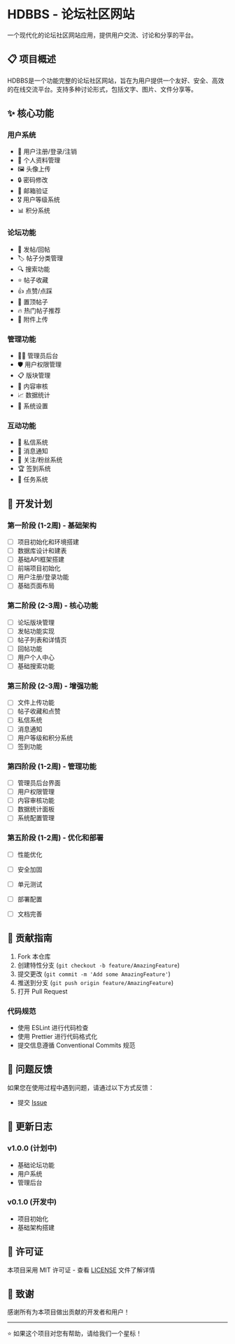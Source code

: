 # HDBBS - 论坛社区网站

一个现代化的论坛社区网站应用，提供用户交流、讨论和分享的平台。

## 📋 项目概述

HDBBS是一个功能完整的论坛社区网站，旨在为用户提供一个友好、安全、高效的在线交流平台。支持多种讨论形式，包括文字、图片、文件分享等。

## ✨ 核心功能

### 用户系统
- 🔐 用户注册/登录/注销
- 👤 个人资料管理
- 🖼️ 头像上传
- 🔒 密码修改
- 📧 邮箱验证
- 🎖️ 用户等级系统
- 📊 积分系统

### 论坛功能
- 📝 发帖/回帖
- 🏷️ 帖子分类管理
- 🔍 搜索功能
- ⭐ 帖子收藏
- 👍 点赞/点踩
- 📌 置顶帖子
- 🔥 热门帖子推荐
- 📎 附件上传

### 管理功能
- 👨‍💼 管理员后台
- 🛡️ 用户权限管理
- 📋 版块管理
- 🚫 内容审核
- 📈 数据统计
- 🔧 系统设置

### 互动功能
- 💬 私信系统
- 🔔 消息通知
- 👥 关注/粉丝系统
- 🏆 签到系统
- 🎯 任务系统


## 📅 开发计划

### 第一阶段 (1-2周) - 基础架构
- [ ] 项目初始化和环境搭建
- [ ] 数据库设计和建表
- [ ] 基础API框架搭建
- [ ] 前端项目初始化
- [ ] 用户注册/登录功能
- [ ] 基础页面布局

### 第二阶段 (2-3周) - 核心功能
- [ ] 论坛版块管理
- [ ] 发帖功能实现
- [ ] 帖子列表和详情页
- [ ] 回帖功能
- [ ] 用户个人中心
- [ ] 基础搜索功能

### 第三阶段 (2-3周) - 增强功能
- [ ] 文件上传功能
- [ ] 帖子收藏和点赞
- [ ] 私信系统
- [ ] 消息通知
- [ ] 用户等级和积分系统
- [ ] 签到功能

### 第四阶段 (1-2周) - 管理功能
- [ ] 管理员后台界面
- [ ] 用户权限管理
- [ ] 内容审核功能
- [ ] 数据统计面板
- [ ] 系统配置管理

### 第五阶段 (1-2周) - 优化和部署
- [ ] 性能优化
- [ ] 安全加固
- [ ] 单元测试
- [ ] 部署配置
- [ ] 文档完善



## 🤝 贡献指南

1. Fork 本仓库
2. 创建特性分支 (`git checkout -b feature/AmazingFeature`)
3. 提交更改 (`git commit -m 'Add some AmazingFeature'`)
4. 推送到分支 (`git push origin feature/AmazingFeature`)
5. 打开 Pull Request

### 代码规范
- 使用 ESLint 进行代码检查
- 使用 Prettier 进行代码格式化
- 提交信息遵循 Conventional Commits 规范


## 🐛 问题反馈

如果您在使用过程中遇到问题，请通过以下方式反馈：

- 提交 [Issue](https://github.com/Megumi1773/HDBBS/issues)


## 📝 更新日志

### v1.0.0 (计划中)
- 基础论坛功能
- 用户系统
- 管理后台

### v0.1.0 (开发中)
- 项目初始化
- 基础架构搭建

## 📜 许可证

本项目采用 MIT 许可证 - 查看 [LICENSE](LICENSE) 文件了解详情


## 🙏 致谢

感谢所有为本项目做出贡献的开发者和用户！

---

⭐ 如果这个项目对您有帮助，请给我们一个星标！
